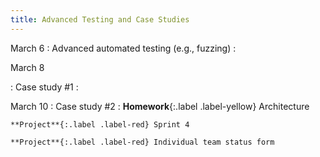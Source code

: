 ```yaml
---
title: Advanced Testing and Case Studies
--- 
```


March 6
: Advanced automated testing (e.g., fuzzing)
  : 

March 8

: Case study #1
  : 

March 10
: Case study #2
  : **Homework**{:.label .label-yellow} Architecture
    
    **Project**{:.label .label-red} Sprint 4

    **Project**{:.label .label-red} Individual team status form
